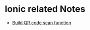 # Ionic related Notes

- [Build QR code scan function](https://ionicframework.com/docs/native/qr-scanner)
